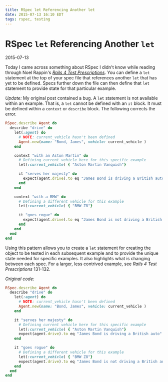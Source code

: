 ```yaml
---
title: RSpec let Referencing Another let
date: 2015-07-13 16:10 EDT
tags: rspec, testing
---
```


# RSpec `let` Referencing Another `let`

2015-07-13

Today I came across something about RSpec I didn't know while reading through
Noel Rappin's [*Rails 4 Test
Prescriptions*](https://pragprog.com/book/nrtest2/rails-4-test-prescriptions).
You can define a `let` statement at the top of your spec file that references
another `let` that has yet to be defined. Specs further down the file can then
define that `let` statement to provide state for that particular example.

*Update:* My original post contained a bug. A `let` statement is not available
within an example. That is, a `let` cannot be defined with an `it` block. It
must be defined within a `context` or `describe` block. The following corrects
the error.

```ruby
RSpec.describe Agent do
  describe "drive" do
    let(:agent) do
      # NOTE: current_vehicle hasn't been defined
      Agent.new(name: "Bond, James", vehicle: current_vehicle )
    end

    context "with an Aston Martin" do
      # Defining current vehicle here for this specific example
      let(:current_vehicle) { "Aston Martin Vanquish"}

      it "serves her majesty" do
        expect(agent.drive).to eq "James Bond is driving a British auto"
      end
    end

    context "with a BMW" do
      # Defining a different vehicle for this example
      let(:current_vehicle) { "BMW Z8"}

      it "goes rogue" do
        expect(agent.drive).to eq "James Bond is not driving a British auto"
      end
    end
  end
end
```

Using this pattern allows you to create a `let` statement for creating the
object to be tested in each subsequent example and to provide the unique
state needed for specific examples. It also highlights what is changing between
each spec. For a larger, less contrived example, see *Rails 4 Test
Prescriptions* 131-132.

*Original code:*

```ruby
RSpec.describe Agent do
  describe "drive" do
    let(:agent) do
      # NOTE: current_vehicle hasn't been defined
      Agent.new(name: "Bond, James", vehicle: current_vehicle )
    end

    it "serves her majesty" do
      # Defining current vehicle here for this specific example
      let(:current_vehicle) { "Aston Martin Vanquish"}
      expect(agent.drive).to eq "James Bond is driving a British auto"
    end

    it "goes rogue" do
      # Defining a different vehicle for this example
      let(:current_vehicle) { "BMW Z8"}
      expect(agent.drive).to eq "James Bond is not driving a British auto"
    end
  end
end
```
